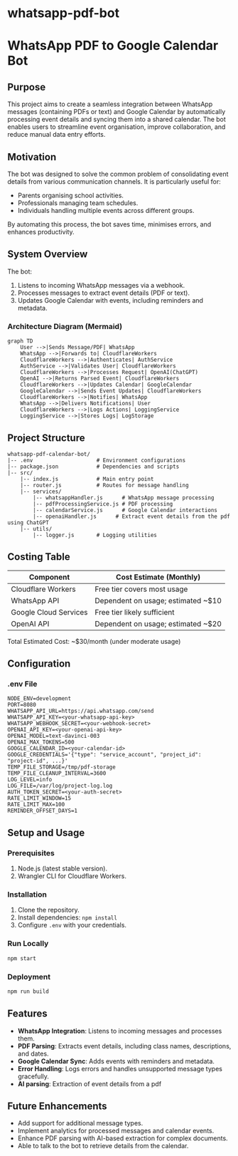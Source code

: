 # whatsapp-pdf-bot
# WhatsApp PDF to Google Calendar Bot

## Purpose
This project aims to create a seamless integration between WhatsApp messages (containing PDFs or text) and Google Calendar by automatically processing event details and syncing them into a shared calendar. The bot enables users to streamline event organisation, improve collaboration, and reduce manual data entry efforts.

## Motivation
The bot was designed to solve the common problem of consolidating event details from various communication channels. It is particularly useful for:

- Parents organising school activities.
- Professionals managing team schedules.
- Individuals handling multiple events across different groups.

By automating this process, the bot saves time, minimises errors, and enhances productivity.

## System Overview
The bot:
1. Listens to incoming WhatsApp messages via a webhook.
2. Processes messages to extract event details (PDF or text).
3. Updates Google Calendar with events, including reminders and metadata.

### Architecture Diagram (Mermaid)
```mermaid
graph TD
    User -->|Sends Message/PDF| WhatsApp
    WhatsApp -->|Forwards to| CloudflareWorkers
    CloudflareWorkers -->|Authenticates| AuthService
    AuthService -->|Validates User| CloudflareWorkers
    CloudflareWorkers -->|Processes Request| OpenAI(ChatGPT)
    OpenAI -->|Returns Parsed Event| CloudflareWorkers
    CloudflareWorkers -->|Updates Calendar| GoogleCalendar
    GoogleCalendar -->|Sends Event Updates| CloudflareWorkers
    CloudflareWorkers -->|Notifies| WhatsApp
    WhatsApp -->|Delivers Notifications| User
    CloudflareWorkers -->|Logs Actions| LoggingService
    LoggingService -->|Stores Logs| LogStorage
```

## Project Structure
```
whatsapp-pdf-calendar-bot/
|-- .env                    # Environment configurations
|-- package.json            # Dependencies and scripts
|-- src/
    |-- index.js            # Main entry point
    |-- router.js           # Routes for message handling
    |-- services/
        |-- whatsappHandler.js      # WhatsApp message processing
        |-- pdfProcessingService.js # PDF processing
        |-- calendarService.js      # Google Calendar interactions
        |-- openaiHandler.js      # Extract event details from the pdf using ChatGPT
    |-- utils/
        |-- logger.js       # Logging utilities
```

## Costing Table
| Component               | Cost Estimate (Monthly)            |
|-------------------------|-------------------------------------|
| Cloudflare Workers      | Free tier covers most usage         |
| WhatsApp API            | Dependent on usage; estimated ~$10  |
| Google Cloud Services   | Free tier likely sufficient         |
| OpenAI API              | Dependent on usage; estimated ~$20  |

Total Estimated Cost: ~$30/month (under moderate usage)

## Configuration
### .env File
```
NODE_ENV=development
PORT=8080
WHATSAPP_API_URL=https://api.whatsapp.com/send
WHATSAPP_API_KEY=<your-whatsapp-api-key>
WHATSAPP_WEBHOOK_SECRET=<your-webhook-secret>
OPENAI_API_KEY=<your-openai-api-key>
OPENAI_MODEL=text-davinci-003
OPENAI_MAX_TOKENS=500
GOOGLE_CALENDAR_ID=<your-calendar-id>
GOOGLE_CREDENTIALS='{"type": "service_account", "project_id": "project-id", ...}'
TEMP_FILE_STORAGE=/tmp/pdf-storage
TEMP_FILE_CLEANUP_INTERVAL=3600
LOG_LEVEL=info
LOG_FILE=/var/log/project-log.log
AUTH_TOKEN_SECRET=<your-auth-secret>
RATE_LIMIT_WINDOW=15
RATE_LIMIT_MAX=100
REMINDER_OFFSET_DAYS=1
```

## Setup and Usage
### Prerequisites
1. Node.js (latest stable version).
2. Wrangler CLI for Cloudflare Workers.

### Installation
1. Clone the repository.
2. Install dependencies: `npm install`
3. Configure `.env` with your credentials.

### Run Locally
```bash
npm start
```

### Deployment
```bash
npm run build
```

## Features
- **WhatsApp Integration**: Listens to incoming messages and processes them.
- **PDF Parsing**: Extracts event details, including class names, descriptions, and dates.
- **Google Calendar Sync**: Adds events with reminders and metadata.
- **Error Handling**: Logs errors and handles unsupported message types gracefully.
- **AI parsing**: Extraction of event details from a pdf

## Future Enhancements
- Add support for additional message types.
- Implement analytics for processed messages and calendar events.
- Enhance PDF parsing with AI-based extraction for complex documents.
- Able to talk to the bot to retrieve details from the calendar. 

